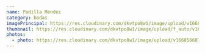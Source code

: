 ```yaml
---
name: Padilla Mendez
category: bodas
imagePrincipal: https://res.cloudinary.com/dkvtpo8w1/image/upload/v1668566872/PadillaPortfolio/bridge-in-forest-minimalist-4k-w7.jpg
thumbnail: https://res.cloudinary.com/dkvtpo8w1/image/upload/f_auto/v1668566872/PadillaPortfolio/bridge-in-forest-minimalist-4k-w7.jpg
photos:
  - photo: https://res.cloudinary.com/dkvtpo8w1/image/upload/v1668566872/PadillaPortfolio/bridge-in-forest-minimalist-4k-w7.jpg
---
```

